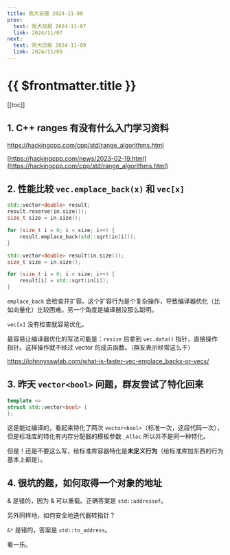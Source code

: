 ```yaml
---
title: 败犬日报 2024-11-08
prev:
  text: 败犬日报 2024-11-07
  link: 2024/11/07
next:
  text: 败犬日报 2024-11-09
  link: 2024/11/09
---
```


# {{ $frontmatter.title }}

[[toc]]

## 1. C++ ranges 有没有什么入门学习资料

<https://hackingcpp.com/cpp/std/range_algorithms.html>

[https://hackingcpp.com/news/2023-02-19.html](https://hackingcpp.com/cpp/std/range_algorithms.html)

## 2. 性能比较 `vec.emplace_back(x)` 和 `vec[x]`

```cpp
std::vector<double> result;
result.reserve(in.size());
size_t size = in.size();

for (size_t i = 0; i < size; i++) {
    result.emplace_back(std::sqrt(in[i]));
}
```

```cpp
std::vector<double> result(in.size());
size_t size = in.size();

for (size_t i = 0; i < size; i++) {
    result[i] = std::sqrt(in[i]);
}
```

`emplace_back` 会检查并扩容。这个扩容行为是个复杂操作，导致编译器优化（比如向量化）比较困难。另一个角度是编译器没那么聪明。

`vec[x]` 没有检查就容易优化。

最容易让编译器优化的写法可能是：`resize` 后拿到 `vec.data()` 指针，直接操作指针。这样操作就不经过 vector 的成员函数。（群友表示经常这么干）

<https://johnnysswlab.com/what-is-faster-vec-emplace_backx-or-vecx/>

## 3. 昨天 `vector<bool>` 问题，群友尝试了特化回来

```cpp
template <>
struct std::vector<bool> {
};
```

这是能过编译的，看起来特化了两次 `vector<bool>`（标准一次，这段代码一次），但是标准库的特化有内存分配器的模板参数 `_Alloc` 所以并不是同一种特化。

但是！还是不要这么写，给标准库容器特化是**未定义行为**（给标准库加东西的行为基本上都是）。

## 4. 很坑的题，如何取得一个对象的地址

& 是错的，因为 & 可以重载。正确答案是 `std::addressof`。

另外同样地，如何安全地迭代器转指针？

`&*` 是错的，答案是 `std::to_address`。

看一乐。
